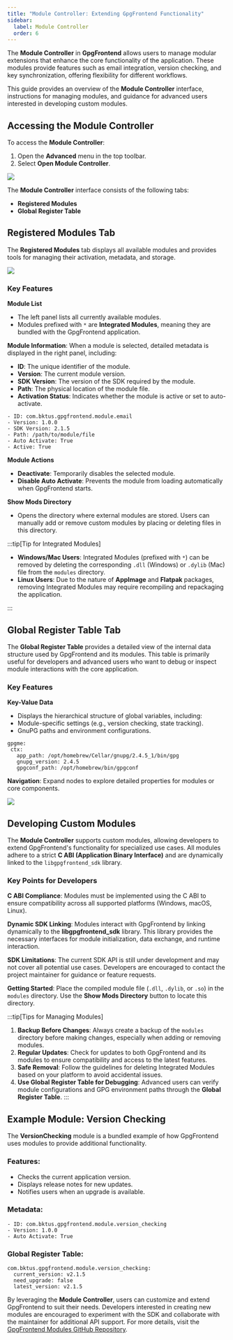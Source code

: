 ```yaml
---
title: "Module Controller: Extending GpgFrontend Functionality"
sidebar:
  label: Module Controller
  order: 6
---
```


The **Module Controller** in **GpgFrontend** allows users to manage modular
extensions that enhance the core functionality of the application. These modules
provide features such as email integration, version checking, and key
synchronization, offering flexibility for different workflows.

This guide provides an overview of the **Module Controller** interface,
instructions for managing modules, and guidance for advanced users interested in
developing custom modules.

## Accessing the Module Controller

To access the **Module Controller**:

1. Open the **Advanced** menu in the top toolbar.
2. Select **Open Module Controller**.

![](https://image.cdn.bktus.com/i/2024/11/29/fa515b3c-d9b1-70f5-c355-832b6bf07a38.webp)

The **Module Controller** interface consists of the following tabs:

- **Registered Modules**
- **Global Register Table**

## Registered Modules Tab

The **Registered Modules** tab displays all available modules and provides tools
for managing their activation, metadata, and storage.

![](https://image.cdn.bktus.com/i/2024/11/29/b35d35f9-4ae2-0d3b-917d-a6fb815711f9.webp)

### Key Features

**Module List**

- The left panel lists all currently available modules.
- Modules prefixed with `*` are **Integrated Modules**, meaning they are bundled
  with the GpgFrontend application.

**Module Information**: When a module is selected, detailed metadata is
displayed in the right panel, including:

- **ID**: The unique identifier of the module.
- **Version**: The current module version.
- **SDK Version**: The version of the SDK required by the module.
- **Path**: The physical location of the module file.
- **Activation Status**: Indicates whether the module is active or set to
  auto-activate.

```text title="Example"
- ID: com.bktus.gpgfrontend.module.email
- Version: 1.0.0
- SDK Version: 2.1.5
- Path: /path/to/module/file
- Auto Activate: True
- Active: True
```

**Module Actions**

- **Deactivate**: Temporarily disables the selected module.
- **Disable Auto Activate**: Prevents the module from loading automatically when
  GpgFrontend starts.

**Show Mods Directory**

- Opens the directory where external modules are stored. Users can manually add
  or remove custom modules by placing or deleting files in this directory.

:::tip[Tip for Integrated Modules]

- **Windows/Mac Users**: Integrated Modules (prefixed with `*`) can be removed
  by deleting the corresponding `.dll` (Windows) or `.dylib` (Mac) file from the
  `modules` directory.
- **Linux Users**: Due to the nature of **AppImage** and **Flatpak** packages,
  removing Integrated Modules may require recompiling and repackaging the
  application.

:::

## Global Register Table Tab

The **Global Register Table** provides a detailed view of the internal data
structure used by GpgFrontend and its modules. This table is primarily useful
for developers and advanced users who want to debug or inspect module
interactions with the core application.

### Key Features

**Key-Value Data**

- Displays the hierarchical structure of global variables, including:
- Module-specific settings (e.g., version checking, state tracking).
- GnuPG paths and environment configurations.

```text title="Example"
gpgme:
 ctx:
   app_path: /opt/homebrew/Cellar/gnupg/2.4.5_1/bin/gpg
   gnupg_version: 2.4.5
   gpgconf_path: /opt/homebrew/bin/gpgconf
```

**Navigation**: Expand nodes to explore detailed properties for modules or core components.

![](https://image.cdn.bktus.com/i/2024/11/29/e4a74c1d-c81a-166f-abd8-4f3f4f92f4d0.webp)

## Developing Custom Modules

The **Module Controller** supports custom modules, allowing developers to extend
GpgFrontend's functionality for specialized use cases. All modules adhere to a
strict **C ABI (Application Binary Interface)** and are dynamically linked to
the `libgpgfrontend_sdk` library.

### Key Points for Developers

**C ABI Compliance**: Modules must be implemented using the C ABI to ensure
compatibility across all supported platforms (Windows, macOS, Linux).

**Dynamic SDK Linking**: Modules interact with GpgFrontend by linking
dynamically to the **libgpgfrontend_sdk** library. This library provides the
necessary interfaces for module initialization, data exchange, and runtime
interaction.

**SDK Limitations**: The current SDK API is still under development and may not
cover all potential use cases. Developers are encouraged to contact the project
maintainer for guidance or feature requests.

**Getting Started**: Place the compiled module file (`.dll`, `.dylib`, or `.so`)
in the `modules` directory. Use the **Show Mods Directory** button to locate
this directory.

:::tip[Tips for Managing Modules]

1. **Backup Before Changes**: Always create a backup of the `modules` directory
   before making changes, especially when adding or removing modules.
2. **Regular Updates**: Check for updates to both GpgFrontend and its modules to
   ensure compatibility and access to the latest features.
3. **Safe Removal**: Follow the guidelines for deleting Integrated Modules based
   on your platform to avoid accidental issues.
4. **Use Global Register Table for Debugging**: Advanced users can verify module
   configurations and GPG environment paths through the **Global Register Table**.
   :::

## Example Module: Version Checking

The **VersionChecking** module is a bundled example of how GpgFrontend uses
modules to provide additional functionality.

### Features:

- Checks the current application version.
- Displays release notes for new updates.
- Notifies users when an upgrade is available.

### Metadata:

```text title="Example"
- ID: com.bktus.gpgfrontend.module.version_checking
- Version: 1.0.0
- Auto Activate: True
```

### Global Register Table:

```text title="Example"
com.bktus.gpgfrontend.module.version_checking:
  current_version: v2.1.5
  need_upgrade: false
  latest_version: v2.1.5
```

By leveraging the **Module Controller**, users can customize and extend
GpgFrontend to suit their needs. Developers interested in creating new modules
are encouraged to experiment with the SDK and collaborate with the maintainer
for additional API support. For more details, visit the [GpgFrontend Modules
GitHub
Repository](https://github.com/saturneric/GpgFrontend-Modules/blob/main/README.md).
